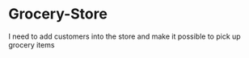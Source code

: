 # Grocery-Store

I need to add customers into the store and make it possible to pick up grocery items